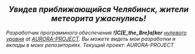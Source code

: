 <h2 align='center'> <i>Увидев приближающийся Челябинск, жители метеорита ужаснулись!</h2>  

Разработчик программного обеспечения **!]C[E_the_Bre]a[ker** [нулевого уровня](https://github.com/ICEtheBreaker) at [AURORA-PROJECT](https://github.com/ICEtheBreaker/CRMPProject-Main). Вы можете видеть мои разработки и вклады в моих репозиториях. Текущий проект: AURORA-PROJECT
